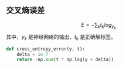 
## 交叉熵误差
$$
E=-\sum_{k}t_klog_{y_k}
$$
其中，$y_k$ 是神经网络的输出，$t_k$ 是正确解标签。

```python
def cross_entropy_error(y, t):
    delta = 1e-7
    return -np.sum(t * np.log(y + delta))
```